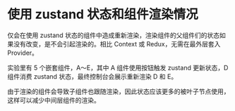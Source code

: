# 使用 zustand 状态和组件渲染情况

仅会在使用 zustand 状态的组件中造成重新渲染，渲染组件的父组件们的状态如果没有改变，是不会引起渲染的。相比 Context 或 Redux，无需在最外层套入 Provider。

实验里有 5 个嵌套组件，A～E，其中 A 组件使用按钮触发 zustand 更新状态，D 组件消费 zustand 状态，最终控制台会展示重新渲染 D 和 E。

由于渲染的组件会导致子组件也跟随渲染，因此状态应该更多的被叶子节点使用，这样可以减少中间层组件的渲染。
